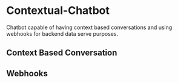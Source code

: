 # Contextual-Chatbot
Chatbot capable of having context based conversations and using webhooks for backend data serve purposes.
## Context Based Conversation
## Webhooks
